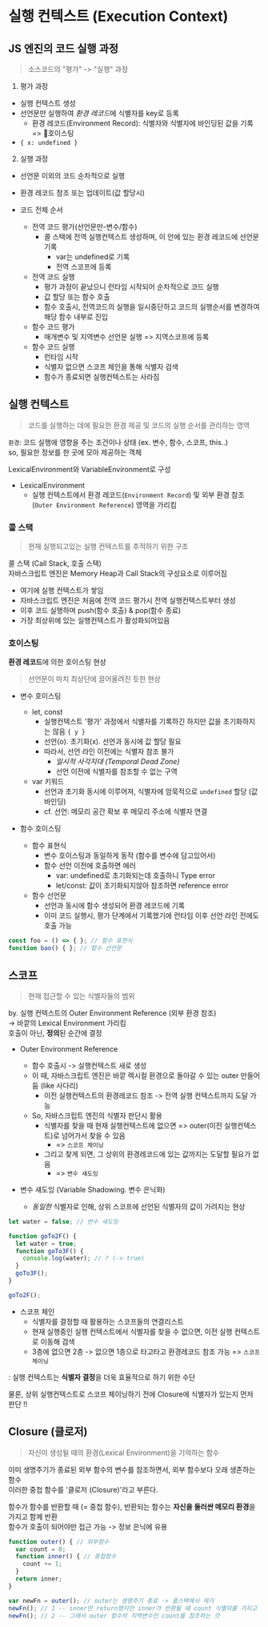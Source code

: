 # 실행 컨텍스트 (Execution Context)

## JS 엔진의 코드 실행 과정

> 소스코드의 "평가" -> "실행" 과정

1. 평가 과정
  - 실행 컨텍스트 생성
  - 선언문만 실행하여 *환경 레코드*에 식별자를 key로 등록
    - 환경 레코드(Environment Record): 식별자와 식별자에 바인딩된 값을 기록 => 🔔호이스팅
  - `{ x: undefined }`

2. 실행 과정
  - 선언문 이외의 코드 순차적으로 실행
  - 환경 레코드 참조 또는 업데이트(값 할당시)

- 코드 전체 순서
  - 전역 코드 평가(선언문만-변수/함수)
    - 콜 스택에 전역 실행컨텍스트 생성하며, 이 안에 있는 환경 레코드에 선언문 기록
      - var는 undefined로 기록
      - 전역 스코프에 등록
  - 전역 코드 실행
    - 평가 과정이 끝났으니 런타임 시작되어 순차적으로 코드 실행
    - 값 할당 또는 함수 호출
    - 함수 호출시, 전역코드의 실행을 일시중단하고 코드의 실행순서를 변경하여 해당 함수 내부로 진입
  - 함수 코드 평가
    - 매개변수 및 지역변수 선언문 실행 => 지역스코프에 등록
  - 함수 코드 실행
    - 런타임 시작
    - 식별자 없으면 스코프 체인을 통해 식별자 검색
    - 함수가 종료되면 실행컨텍스트는 사라짐

## 실행 컨텍스트

> 코드를 실행하는 데에 필요한 환경 제공 및 코드의 실행 순서를 관리하는 영역

`환경`: 코드 실행에 영향을 주는 조건이나 상태 (ex. 변수, 함수, 스코프, this..)  
so, 필요한 정보를 한 곳에 모아 제공하는 객체

LexicalEnvironment와 VariableEnvironment로 구성

- LexicalEnvironment
  - 실행 컨텍스트에서 환경 레코드(`Environment Record`) 및 외부 환경 참조(`Outer Environment Reference`) 영역을 가리킴

### 콜 스택

> 현재 실행되고있는 실행 컨텍스트를 추적하기 위한 구조

콜 스택 (Call Stack, 호출 스택)  
자바스크립트 엔진은 Memory Heap과 Call Stack의 구성요소로 이루어짐  

- 여기에 실행 컨텍스트가 쌓임
- 자바스크립트 엔진은 처음에 전역 코드 평가시 전역 실행컨텍스트부터 생성
- 이후 코드 실행하며 push(함수 호출) & pop(함수 종료)
- 가장 최상위에 있는 실행컨텍스트가 활성화되어있음

### 호이스팅

**환경 레코드**에 의한 호이스팅 현상
> 선언문이 마치 최상단에 끌어올려진 듯한 현상

- 변수 호이스팅
  - let, const
    - 실행컨텍스트 '평가' 과정에서 식별자를 기록하긴 하지만 값을 초기화하지는 않음 `{ y }`
    - 선언(o). 초기화(x). 선언과 동시에 값 할당 필요
    - 따라서, 선언 라인 이전에는 식별자 참조 불가
      - *일시적 사각지대 (Temporal Dead Zone)*
      - 선언 이전에 식별자를 참조할 수 없는 구역
  - var 키워드
    - 선언과 초기화 동시에 이루어져, 식별자에 암묵적으로 `undefined` 할당 (값 바인딩)
    - cf. 선언: 메모리 공간 확보 후 메모리 주소에 식별자 연결

- 함수 호이스팅
  - 함수 표현식
    - 변수 호이스팅과 동일하게 동작 (함수를 변수에 담고있어서)
    - 함수 선언 이전에 호출하면 에러
      - var: undefined로 초기화되는데 호출하니 Type error
      - let/const: 값이 초기화되지않아 참조하면 reference error
  - 함수 선언문
    - 선언과 동시에 함수 생성되어 환경 레코드에 기록
    - 이미 코드 실행시, 평가 단계에서 기록했기에 런타임 이후 선언 라인 전에도 호출 가능

```javascript
const foo = () => { }; // 함수 표현식
function bao() { }; // 함수 선언문
```

## 스코프

> 현재 접근할 수 있는 식별자들의 범위

by. 실행 컨텍스트의 Outer Environment Reference (외부 환경 참조)  
-> 바깥의 Lexical Environment 가리킴  
호출이 아닌, **정의**된 순간에 결정

- Outer Environment Reference
  - 함수 호출시 -> 실행컨텍스트 새로 생성
  - 이 때, 자바스크립트 엔진은 바깥 렉시컬 환경으로 돌아갈 수 있는 outer 만들어 둠 (like 사다리)
    - 이전 실행컨텍스트의 환경레코드 참조 -> 전역 실행 컨텍스트까지 도달 가능
  - So, 자바스크립트 엔진의 식별자 판단시 활용
    - 식별자를 찾을 때 현재 실행컨텍스트에 없으면 => outer(이전 실행컨텍스트)로 넘어가서 찾을 수 있음
      - => `스코프 체이닝`
    - 그리고 찾게 되면, 그 상위의 환경레코드에 있는 값까지는 도달할 필요가 없음
      - => `변수 섀도잉` 
  
- 변수 섀도잉 (Variable Shadowing. 변수 은닉화)
  - *동일한* 식별자로 인해, 상위 스코프에 선언된 식별자의 값이 가려지는 현상

```javascript
let water = false; // 변수 섀도잉

function goTo2F() {
  let water = true;
  function goTo3F() {
    console.log(water); // ? (-> true)
  }
  goTo3F();
}

goTo2F();
```

- 스코프 체인
  - 식별자를 결정할 때 활용하는 스코프들의 연결리스트
  - 현재 실행중인 실행 컨텍스트에서 식별자를 찾을 수 없으면, 이전 실행 컨텍스트로 이동해 검색
  - 3층에 없으면 2층 -> 없으면 1층으로 타고타고 환경레코드 참조 가능 => `스코프 체이닝`

: 실행 컨텍스트는 **식별자 결정**을 더욱 효율적으로 하기 위한 수단  

물론, 상위 실행컨텍스트로 스코프 체이닝하기 전에 Closure에 식별자가 있는지 먼저 판단 !!

## Closure (클로저)

> 자신이 생성될 때의 환경(Lexical Environment)을 기억하는 함수

이미 생명주기가 종료된 외부 함수의 변수를 참조하면서, 외부 함수보다 오래 생존하는 함수  
이러한 중첩 함수를 '클로저 (Closure)'라고 부른다.

함수가 함수를 반환할 때 (= 중첩 함수), 반환되는 함수는 **자신을 둘러싼 메모리 환경**을 가지고 함께 반환  
함수가 호출이 되어야만 접근 가능 -> 정보 은닉에 유용

```javascript
function outer() { // 외부함수
  var count = 0;
  function inner() { // 중첩함수
    count += 1;
  }
  return inner;
}

var newFn = outer(); // outer는 생명주기 종료 -> 콜스택에서 제거
newFn(); // 1 -- inner만 return됐지만 inner가 반환될 때 count 식별자를 가지고 나옴
newFn(); // 2 -- 그래서 outer 함수의 지역변수인 count를 참조하는 것
```


